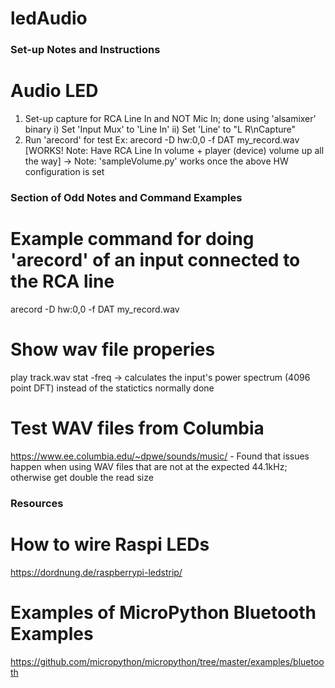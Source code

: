 # ledAudio

### Set-up Notes and Instructions ###
# Audio LED
1) Set-up capture for RCA Line In and NOT Mic In; done using 'alsamixer' binary
	i) Set 'Input Mux' to 'Line In'
	ii) Set 'Line' to "L	R\nCapture"
2) Run 'arecord' for test
	Ex: arecord -D hw:0,0 -f DAT my_record.wav
[WORKS! Note: Have RCA Line In volume + player (device) volume up all the way]
	-> Note: 'sampleVolume.py' works once the above HW configuration is set

### Section of Odd Notes and Command Examples ###

# Example command for doing 'arecord' of an input connected to the RCA line
arecord -D hw:0,0 -f DAT my_record.wav

# Show wav file properies
play track.wav stat -freq
	-> calculates the input's power spectrum (4096 point DFT) instead of the statictics normally done


# Test WAV files from Columbia
https://www.ee.columbia.edu/~dpwe/sounds/music/
	- Found that issues happen when using WAV files that are not at the expected 44.1kHz; otherwise get double the read size

### Resources

# How to wire Raspi LEDs
https://dordnung.de/raspberrypi-ledstrip/

# Examples of MicroPython Bluetooth Examples
https://github.com/micropython/micropython/tree/master/examples/bluetooth
